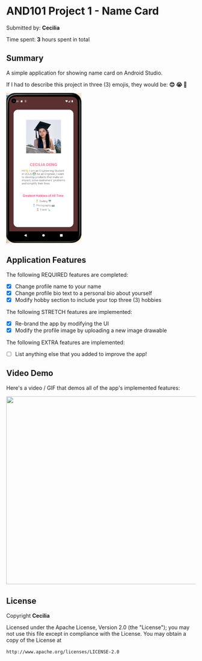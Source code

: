 # AND101 Project 1 - Name Card

Submitted by: **Cecilia**

Time spent: **3** hours spent in total

## Summary
A simple application for showing name card on Android Studio.

If I had to describe this project in three (3) emojis, they would be: **😊 😭 🥳**

<img src='https://github.com/YingluDeng/AND101_proj1_NameCard/blob/main/%20demo_pic.png' width="200" height="400" title='Demo Pic' width='' alt='Demo Pic' />

## Application Features

<!-- (This is a comment) Please be sure to change the [ ] to [x] for any features you completed.  If a feature is not checked [x], you might miss the points for that item! -->

The following REQUIRED features are completed:

- [x] Change profile name to your name
- [x] Change profile bio text to a personal bio about yourself
- [x] Modify hobby section to include your top three (3) hobbies

The following STRETCH features are implemented:

- [x] Re-brand the app by modifying the UI
- [x] Modify the profile image by uploading a new image drawable

The following EXTRA features are implemented:

- [ ] List anything else that you added to improve the app!

## Video Demo
Here's a video / GIF that demos all of the app's implemented features:

<a href="https://www.loom.com/share/f409eb41c3e349579369cfd058fae1e1">
    <img width="800" height="500" src="https://cdn.loom.com/sessions/thumbnails/f409eb41c3e349579369cfd058fae1e1-1677709621771-with-play.gif">
  </a>

## License

Copyright **Cecilia**

Licensed under the Apache License, Version 2.0 (the "License");
you may not use this file except in compliance with the License.
You may obtain a copy of the License at

    http://www.apache.org/licenses/LICENSE-2.0
